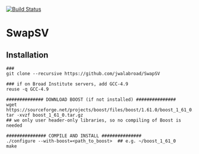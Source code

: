 [![Build Status](https://travis-ci.org/jwalabroad/SwapSV.svg?branch=master)](https://travis-ci.org/jwalabroad/SwapSV)

# SwapSV

Installation
------------

```
###
git clone --recursive https://github.com/jwalabroad/SwapSV

### if on Broad Institute servers, add GCC-4.9
reuse -q GCC-4.9

############## DOWNLOAD BOOST (if not installed) ###############
wget https://sourceforge.net/projects/boost/files/boost/1.61.0/boost_1_61_0.tar.gz
tar -xvzf boost_1_61_0.tar.gz
## we only user header-only libraries, so no compiling of Boost is needed

############### COMPILE AND INSTALL ###############
./configure --with-boost=<path_to_boost>  ## e.g. ~/boost_1_61_0
make
```
